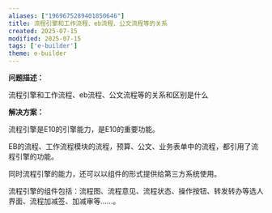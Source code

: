 ```yaml
---
aliases: ["1969675289401850646"]
title: 流程引擎和工作流程、eb流程、公文流程等的关系
created: 2025-07-15
modified: 2025-07-15
tags: ['e-builder']
theme: e-builder
---
```


**问题描述：**

流程引擎和工作流程、eb流程、公文流程等的关系和区别是什么

**解决方案：**

流程引擎是E10的引擎能力，是E10的重要功能。

EB的流程、工作流程模块的流程，预算、公文、业务表单中的流程，都引用了流程引擎的功能。

同时流程引擎的能力，还可以以组件的形式提供给第三方系统使用。

流程引擎的组件包括：流程图、流程意见、流程状态、操作按钮、转发转办等选人界面、流程加减签、加减审等……。